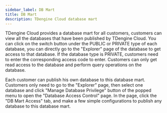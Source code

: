 ```yaml
---
sidebar_label: DB Mart
title: DB Mart
description: TDengine Cloud database mart
---
```


TDengine Cloud provides a database mart for all customers, customers can view all the databases that have been published by TDengine Cloud. You can click on the switch button under the PUBLIC or PRIVATE type of each database, you can directly go to the "Explorer" page of the database to get access to that database. If the database type is PRIVATE, customers need to enter the corresponding access code to enter. Customers can only get read access to the database and perform query operations on the database.

Each customer can publish his own database to this database mart. Customers only need to go to the "Explorer" page, then select one database and click "Manage Database Privilege" button of the popped menu to open the "Database Access Control" page. In the page, click the "DB Mart Access" tab, and make a few simple configurations to publish any database to this database mart.
